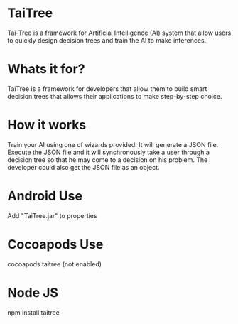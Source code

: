 TaiTree
=======

Tai-Tree is a framework for Artificial Intelligence (AI) system that allow users to quickly design decision trees and train the AI to make inferences.

Whats it for?
=======
TaiTree is a framework for developers that allow them to build smart decision trees that allows their applications to make step-by-step choice.   

How it works
=======
Train your AI using one of wizards provided. It will generate a JSON file. Execute the JSON file and it will synchronously take a user through a decision tree so that he may come to a decision on his problem. The developer could also get the JSON file as an object.

Android Use
=======
Add "TaiTree.jar" to properties

Cocoapods Use
=======
cocoapods taitree (not enabled)

Node JS
=======
npm install taitree


